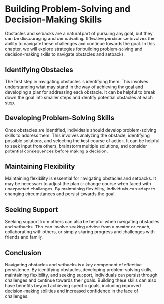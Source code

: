 Building Problem-Solving and Decision-Making Skills
=================================================================================================

Obstacles and setbacks are a natural part of pursuing any goal, but they can be discouraging and demotivating. Effective persistence involves the ability to navigate these challenges and continue towards the goal. In this chapter, we will explore strategies for building problem-solving and decision-making skills to navigate obstacles and setbacks.

Identifying Obstacles
---------------------

The first step in navigating obstacles is identifying them. This involves understanding what may stand in the way of achieving the goal and developing a plan for addressing each obstacle. It can be helpful to break down the goal into smaller steps and identify potential obstacles at each step.

Developing Problem-Solving Skills
---------------------------------

Once obstacles are identified, individuals should develop problem-solving skills to address them. This involves analyzing the obstacle, identifying possible solutions, and selecting the best course of action. It can be helpful to seek input from others, brainstorm multiple solutions, and consider potential consequences before making a decision.

Maintaining Flexibility
-----------------------

Maintaining flexibility is essential for navigating obstacles and setbacks. It may be necessary to adjust the plan or change course when faced with unexpected challenges. By maintaining flexibility, individuals can adapt to changing circumstances and persist towards the goal.

Seeking Support
---------------

Seeking support from others can also be helpful when navigating obstacles and setbacks. This can involve seeking advice from a mentor or coach, collaborating with others, or simply sharing progress and challenges with friends and family.

Conclusion
----------

Navigating obstacles and setbacks is a key component of effective persistence. By identifying obstacles, developing problem-solving skills, maintaining flexibility, and seeking support, individuals can persist through challenges and continue towards their goals. Building these skills can also have benefits beyond achieving specific goals, including improved decision-making abilities and increased confidence in the face of challenges.
